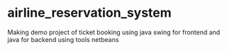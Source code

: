 # airline_reservation_system
Making demo project of ticket booking using java swing for frontend and java for backend using tools netbeans
